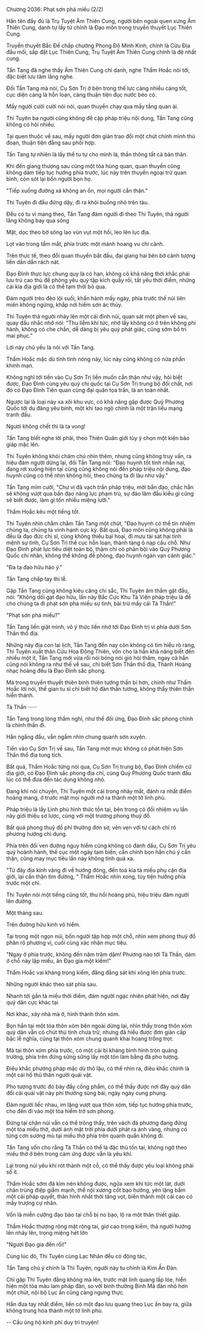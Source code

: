 




Chương 2036: Phạt sơn phá miếu (2/2)


Hắn tên đầy đủ là Trụ Tuyệt Âm Thiên Cung, người bên ngoài quen xưng Âm Thiên Cung, danh tự lấy từ chính là Đạo môn trong truyền thuyết Lục Thiên Cung.

Truyền thuyết Bắc Đế chấp chưởng Phong Đô Minh Kinh, chính là Cửu Địa đầu mối, sắp đặt Lục Thiên Cung, Trụ Tuyệt Âm Thiên Cung chính là đệ nhất cung.

Tần Tang đã nghe thấy Âm Thiên Cung chi danh, nghe Thẩm Hoắc nói tới, đặc biệt lưu tâm lắng nghe.

Đối Tần Tang mà nói, Cụ Sơn Trị ở bên trong thế lực càng nhiều càng tốt, cục diện càng là hỗn loạn, càng thuận tiện đục nước béo cò.

Mấy người cười cười nói nói, quan thuyền chạy qua mấy tầng quan ải.

Thi Tuyên ba người cũng không đề cập pháp triệu nội dung, Tần Tang cũng không có hỏi nhiều.

Tại quen thuộc về sau, mấy người đơn giản trao đổi một chút chính mình thủ đoạn, thuận tiện đằng sau phối hợp.

Tần Tang tự nhiên là lấy thể tu tự cho mình là, thần thông tất cả bản thân.

Khi đến giang thượng sau cùng một tòa hùng quan, quan thuyền cũng không dám tiếp tục hướng phía trước, lúc này trên thuyền ngoại trừ quan binh, còn sót lại bốn người bọn họ.

"Tiếp xuống đường xá không an ổn, mọi người cẩn thận."

Thi Tuyên đi đầu đứng dậy, đi ra khỏi buồng nhỏ trên tàu.

Đều có tu vi mang theo, Tần Tang đám người đi theo Thi Tuyên, thả người lăng không bay qua sông

Mặt, dọc theo bờ sông lao vùn vụt một hồi, leo lên lục địa.

Lọt vào trong tầm mắt, phía trước một mảnh hoang vu chi cảnh.

Trên thực tế, theo đổi quan thuyền bắt đầu, đại giang hai bên bờ cảnh tượng liền dần dần rách nát.

Đạo Đình thực lực chung quy là có hạn, không có khả năng thời khắc phái lưu trú cao thủ đề phòng yêu quỷ tập kích quấy rối, tất yếu thời điểm, những cái kia địa giới là có thể tạm thời bỏ qua.

Đám người trèo đèo lội suối, khẩn hành mấy ngày, phía trước thế núi liên miên không ngừng, khắp nơi hiểm sơn ác thủy.

Thi Tuyên thả người nhảy lên một cái đỉnh núi, quan sát một phen về sau, quay đầu nhắc nhở nói: "Thu liễm khí tức, nhớ lấy không có ở trên không phi hành, không có che chắn, dễ dàng bị yêu quỷ phát giác, cũng sớm bố trí mai phục."

Lời này chủ yếu là nói với Tần Tang.

Thẩm Hoắc mặc dù tính tình nóng nảy, lúc này cũng không có nửa phần khinh mạn.

Không nghĩ tới tiến vào Cụ Sơn Trị liền muốn cẩn thận như vậy, hỏi biết được, Đạo Đình cùng yêu quỷ chi quốc tại Cụ Sơn Trị trung bộ đối chất, nơi đó có Đạo Đình Tiên quan cùng đại quân tọa trấn, là an toàn nhất.

Ngược lại là loại này xa xôi khu vực, có khả năng gặp được Quỷ Phương Quốc tới du đãng yêu binh, một khi tao ngộ chính là một trận liều mạng tranh đấu.

Ngươi không chết thì là ta vong!

Tần Tang biết nghe lời phải, theo Thiên Quân giới tùy ý chọn một kiện bảo giáp mặc lên.

Thi Tuyên không khỏi chăm chú nhìn thêm, nhưng cũng không truy vấn, ra hiệu đám người dừng lại, đối Tần Tang nói: "Đạo huynh tốt tính nhẫn nại, đang rơi xuống hiện tại cũng cũng không nói đến pháp triệu nội dung, đạo huynh cũng có thể nhịn không hỏi, theo chúng ta đi lâu như vậy."

Tần Tang mỉm cười, "Chư vị đã vạch trần pháp triệu, mời bần đạo, chắc hẳn sẽ không vượt qua bần đạo năng lực phạm trù, sự đáo lâm đầu kiểu gì cũng sẽ biết được, làm gì tốn nhiều miệng lưỡi."

Thẩm Hoắc kêu một tiếng tốt.

Thi Tuyên nhìn chằm chằm Tần Tang một chút, "Đạo huynh có thể tín nhiệm chúng ta, chúng ta vinh hạnh cực kỳ. Bất quá, Đạo môn cũng không phải là đều là đạo đức chi sĩ, cũng không thiếu bại hoại, đi mưu tài sát hại tính mệnh sự tình, Cụ Sơn Trị thế cục hỗn loạn, thành tàng ô nạp cấu chỗ. Như Đạo Đình phát lực tiêu diệt toàn bộ, thậm chí có phản bội vào Quỷ Phương Quốc chi nhân, không thể không đề phòng, đạo huynh ngàn vạn cảnh giác."

"Đa tạ đạo hữu hảo ý."

Tần Tang chắp tay thi lễ.

Gặp Tần Tang cũng không kiêu căng chi sắc, Thi Tuyên âm thầm gật đầu, nói: "Không dối gạt đạo hữu, lần này Bắc Cực Khu Tà Viện pháp triệu là để cho chúng ta đi phạt sơn phá miếu sự tình, bài trừ mấy cái Tà Thần!"

"Phạt sơn phá miếu?"

Tần Tang liền giật mình, vô ý thức liền nhớ tới Đạo Đình trị vì phía dưới Sơn Thần thổ địa.

Những này địa con lai lịch, Tần Tang đến nay còn không có tìm hiểu rõ ràng, Thi Tuyên xuất thân Cửu Hoa Động Thiên, vốn cho là hắn khả năng biết đến nhiều một ít, Tần Tang mới vừa rồi nói bóng nói gió hỏi thăm, ngay cả hắn cũng nói không ra như thế về sau, chỉ biết Sơn Thần thổ địa, Thành Hoàng nhạc hoàng đều là Đạo Đình sắc phong.

Mà trong truyền thuyết thiên binh thiên tướng thần bí hơn, chính như Thẩm Hoắc lời nói, thế gian tu sĩ chỉ biết hộ đàn thần tướng, không thấy thiên thần hiển thánh.

Tà Thần ······

Tần Tang trong lòng thầm nghĩ, như thế đối ứng, Đạo Đình sắc phong chính là chính thần đi.

Hắn ngẩng đầu, vẫn ngắm nhìn chung quanh sơn xuyên.

Tiến vào Cụ Sơn Trị về sau, Tần Tang một mực không có phát hiện Sơn Thần thổ địa tung tích.

Bất quá, Thẩm Hoắc từng nói qua, Cụ Sơn Trị trung bộ, Đạo Đình chiếm cứ địa giới, có Đạo Đình sắc phong địa chỉ, cùng Quỷ Phương Quốc tranh đấu lúc có thể đưa đến tác dụng không nhỏ.

Đang khi nói chuyện, Thi Tuyên một cái trong nháy mắt, đánh ra nhất điểm hoàng mang, ở trước mặt mọi người mở ra thành một tờ linh phù.

Pháp triệu là lấy Linh phù hình thức tồn tại, bên trong có đối nhiệm vụ lần này giới thiệu sơ lược, cùng với một trương phong thuỷ đồ.

Bất quá phong thuỷ đồ phi thường đơn sơ, vẻn vẹn với tư cách chỉ rõ phương hướng chi dụng.

Phía trên đối ven đường nguy hiểm cũng không có đánh dấu, Cụ Sơn Trị yêu quỷ hoành hành, thế cục một ngày tam biến, cần chính bọn hắn chú ý cẩn thận, cũng may mục tiêu lần này không tính quá xa.

"Từ đây địa kính vãng đi về hướng đông, đến toà kia tà miếu phụ cận địa giới, lại cẩn thận tìm đường, " Thẩm Hoắc nhìn xong, tùy tiện hướng phía trước một chỉ.

Thi Tuyên nói một tiếng cũng tốt, thu hồi hoàng phù, hiệu triệu đám người lên đường.

Một tháng sau.

Trên đường hữu kinh vô hiểm.

Tại trong một ngọn núi, bốn người tập hợp một chỗ, nhìn xem phong thuỷ đồ phân rõ phương vị, cuối cùng xác nhận mục tiêu.

"Ngay ở phía trước, không đến năm trăm dặm! Phương nào tới Tà Thần, dám ở chỗ này lập miếu, ăn Đạo gia một kiếm!"

Thẩm Hoắc vai kháng trọng kiếm, đằng đằng sát khí xông lên phía trước.

Những người khác theo sát phía sau.

Nhanh tới gần tà miếu thời điểm, đám người ngạc nhiên phát hiện, nơi đây quỷ dân cực khác tại

Nơi khác, xây nhà mà ở, hình thành thôn xóm.

Bọn hắn tại một tòa thôn xóm bên ngoài dừng lại, nhìn thấy trong thôn xóm quỷ dân vẫn có chút thú tính chưa trừ, nhưng đã hiểu được đơn giản cấp bậc lễ nghĩa, cũng tại thôn xóm chung quanh khai hoang trồng trọt.

Mà tại thôn xóm phía trước, có một cái bị kháng bình hình tròn quảng trường, phía trên đứng sừng sững lấy một tôn làm bằng đá pho tượng.

Điêu khắc phương pháp mặc dù thô lậu, có thể nhìn ra, điêu khắc chính là một cái hồ thủ thân người quái vật.

Pho tượng trước đó bày đầy cống phẩm, có thể thấy được nơi đây quỷ dân đối cái quái vật này phi thường sùng bái, ngày ngày cung phụng.

Đám người liếc nhau, im lặng vượt qua thôn xóm, tiếp tục hướng phía trước, cho đến đi vào một tòa hiểm trở sơn phong.

Đứng tại chân núi vẫn có thể trông thấy, trên vách đá phương đang đứng một tòa miếu thờ, dưới ánh mặt trời phía dưới phát ra ánh vàng, nhưng có từng cơn sương mù tại miếu thờ phía trên quanh quẩn không đi.

Tần Tang vốn cho rằng Tà Thần có thể là đặc thù tồn tại, không ngờ theo miếu thờ ở bên trong cảm ứng được vẫn là yêu khí.

Lại trong núi yêu khí rót thành một cỗ, có thể thấy được yêu loại không phải số ít.

Thẩm Hoắc sớm đã kìm nén không được, ngửa xem khí tức một lát, dưới chân trùng điệp giẫm mạnh, thể nội xương cốt bạo hưởng, yên lặng bấm một cái pháp quyết, thân hình nhất thời tăng vọt, biến thành một cái cao có mấy trượng cự nhân.

Vốn là miễn cưỡng đạo bào tại chỗ bị no bạo, lộ ra một thân thiết giáp.

Thẩm Hoắc thượng rộng mặt rộng tai, giơ cao trọng kiếm, thả người hướng lên nhảy lên, trong miệng hét lớn

"Ngươi Đạo gia đến rồi!"

Cùng lúc đó, Thi Tuyên cùng Lạc Nhân đều có động tác,

Tần Tang chú ý chính là Thi Tuyên, người này tu chính là Kim Ấn Đàn.

Chỉ gặp Thi Tuyên đằng không mà lên, trước mặt linh quang lấp lóe, hiển hiện một tòa màu lam pháp đàn, so với bình thường Binh Mã đàn nhỏ hơn một chút, nội bộ Lục ấn cũng càng ngưng thực.

Hắn đưa tay nhất điểm, liền có một đạo lưu quang theo Lục ấn bay ra, giữa không trung hóa thành một tờ linh phù.

--
Cầu ủng hộ kinh phí duy trì truyện!




